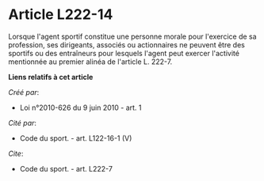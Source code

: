 # Article L222-14

Lorsque l'agent sportif constitue une personne morale pour l'exercice de sa profession, ses dirigeants, associés ou
actionnaires ne peuvent être des sportifs ou des entraîneurs pour lesquels l'agent peut exercer l'activité mentionnée au
premier alinéa de l'article L. 222-7.

**Liens relatifs à cet article**

_Créé par_:

  - Loi n°2010-626 du 9 juin 2010 - art. 1

_Cité par_:

  - Code du sport. - art. L122-16-1 (V)

_Cite_:

  - Code du sport. - art. L222-7
